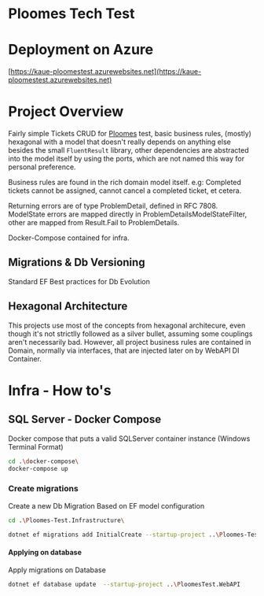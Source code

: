 ﻿#  Ploomes Tech Test

# Deployment on Azure
[https://kaue-ploomestest.azurewebsites.net](https://kaue-ploomestest.azurewebsites.net)
# Project Overview

Fairly simple Tickets CRUD for [Ploomes](https://www.ploomes.com) test, basic business rules, (mostly) hexagonal with a model that doesn't  really depends on anything else besides the small `FluentResult` library, other dependencies are abstracted into the model itself by using the ports, which are not named this way for personal preference.

Business rules are found in the rich domain model itself. e.g: Completed tickets cannot be assigned, cannot cancel a completed ticket, et cetera.

Returning errors are of type ProblemDetail, defined in RFC 7808. ModelState errors are mapped directly in ProblemDetailsModelStateFilter, other are mapped from Result.Fail to ProblemDetails.

Docker-Compose contained for infra.

## Migrations & Db Versioning

Standard EF Best practices for Db Evolution

## Hexagonal Architecture
 
This projects use most of the concepts from hexagonal architecure, even though it's not strictlly followed as a silver bullet, assuming some couplings aren't necessarily bad. However, all project business rules are contained in Domain, normally via interfaces, that are injected later on by WebAPI DI Container.

# Infra - How to's
## SQL Server - Docker Compose
Docker compose that puts a valid SQLServer container instance (Windows Terminal Format)
```bash
cd .\docker-compose\
docker-compose up
```
### Create migrations
Create a new Db Migration Based on EF model configuration
```bash
cd .\Ploomes-Test.Infrastructure\
```
```bash
dotnet ef migrations add InitialCreate --startup-project ..\Ploomes-Test.WebAPI
```
#### Applying on database
Apply migrations on Database
```bash
dotnet ef database update  --startup-project ..\PloomesTest.WebAPI
```
